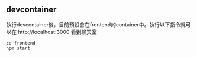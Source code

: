 ## devcontainer

執行devcontainer後，目前預設會在frontend的container中。執行以下指令就可以在
http://localhost:3000 看到聊天室
```
cd frontend
npm start
```
